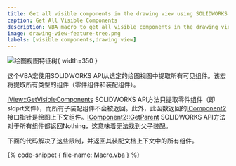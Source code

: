 ```yaml
---
title: Get all visible components in the drawing view using SOLIDWORKS API
caption: Get All Visible Components
description: VBA macro to get all visible components in the drawing view (including sub-assemblies) using SOLIDWORKS API
image: drawing-view-feature-tree.png
labels: [visible components,drawing view]
---
```

![绘图视图特征树](drawing-view-feature-tree.png){ width=350 }

这个VBA宏使用SOLIDWORKS API从选定的绘图视图中提取所有可见组件。该宏将提取所有类型的组件（零件组件和装配组件）。

[IView::GetVisibleComponents](https://help.solidworks.com/2013/english/api/sldworksapi/solidworks.interop.sldworks~solidworks.interop.sldworks.iview~getvisiblecomponents.html) SOLIDWORKS API方法只提取零件组件（即sldprt文件），而所有子装配组件不会被返回。此外，此函数返回的[IComponent2](https://help.solidworks.com/2017/english/api/sldworksapi/SOLIDWORKS.Interop.sldworks~SOLIDWORKS.Interop.sldworks.IComponent2.html)接口指针是绘图上下文组件。[IComponent2::GetParent](https://help.solidworks.com/2016/english/api/sldworksapi/solidworks.interop.sldworks~solidworks.interop.sldworks.icomponent2~getparent.html) SOLIDWORKS API方法对于所有组件都返回Nothing，这意味着无法找到父子装配。

下面的代码解决了这些限制，并返回其装配文档上下文中的所有组件。

{% code-snippet { file-name: Macro.vba } %}